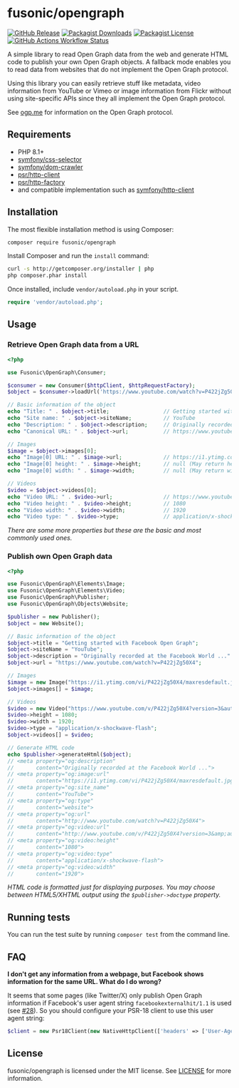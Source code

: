 # fusonic/opengraph

[![GitHub Release](https://img.shields.io/github/v/release/fusonic/opengraph)](https://github.com/fusonic/opengraph/releases/latest)
[![Packagist Downloads](https://img.shields.io/packagist/dt/fusonic/opengraph?color=blue)](https://packagist.org/packages/fusonic/opengraph)
[![Packagist License](https://img.shields.io/packagist/l/fusonic/opengraph)](https://github.com/fusonic/opengraph/blob/master/LICENSE)
[![GitHub Actions Workflow Status](https://img.shields.io/github/actions/workflow/status/fusonic/opengraph/test.yml?logo=github&label=Tests)](https://github.com/fusonic/opengraph/actions/workflows/test.yml)

A simple library to read Open Graph data from the web and generate HTML code to publish your own Open Graph objects. A
fallback mode enables you to read data from websites that do not implement the Open Graph protocol.

Using this library you can easily retrieve stuff like metadata, video information from YouTube or Vimeo or image
information from Flickr without using site-specific APIs since they all implement the Open Graph protocol.

See [ogp.me](https://ogp.me) for information on the Open Graph protocol.

## Requirements

* PHP 8.1+
* [symfony/css-selector](https://github.com/symfony/css-selector)
* [symfony/dom-crawler](https://github.com/symfony/dom-crawler)
* [psr/http-client](https://github.com/php-fig/http-client)
* [psr/http-factory](https://github.com/php-fig/http-factory)
* and compatible implementation such as [symfony/http-client](https://github.com/symfony/http-client)

## Installation

The most flexible installation method is using Composer:

```bash
composer require fusonic/opengraph
```

Install Composer and run the `install` command:
```bash
curl -s http://getcomposer.org/installer | php
php composer.phar install
``` 

Once installed, include `vendor/autoload.php` in your script.

``` php
require 'vendor/autoload.php';
```

## Usage

### Retrieve Open Graph data from a URL

```php
<?php

use Fusonic\OpenGraph\Consumer;

$consumer = new Consumer($httpClient, $httpRequestFactory);
$object = $consumer->loadUrl('https://www.youtube.com/watch?v=P422jZg50X4');

// Basic information of the object
echo "Title: " . $object->title;                 // Getting started with Facebook Open Graph
echo "Site name: " . $object->siteName;          // YouTube
echo "Description: " . $object->description;     // Originally recorded at the Facebook World ...
echo "Canonical URL: " . $object->url;           // https://www.youtube.com/watch?v=P422jZg50X4

// Images
$image = $object->images[0];
echo "Image[0] URL: " . $image->url;             // https://i1.ytimg.com/vi/P422jZg50X4/maxresdefault.jpg
echo "Image[0] height: " . $image->height;       // null (May return height in pixels on other pages)
echo "Image[0] width: " . $image->width;         // null (May return width in pixels on other pages)

// Videos
$video = $object->videos[0];
echo "Video URL: " . $video->url;                // https://www.youtube.com/v/P422jZg50X4?version=3&autohide=1
echo "Video height: " . $video->height;          // 1080
echo "Video width: " . $video->width;            // 1920
echo "Video type: " . $video->type;              // application/x-shockwave-flash
```

_There are some more properties but these are the basic and most commonly used ones._

### Publish own Open Graph data

```php
<?php

use Fusonic\OpenGraph\Elements\Image;
use Fusonic\OpenGraph\Elements\Video;
use Fusonic\OpenGraph\Publisher;
use Fusonic\OpenGraph\Objects\Website;

$publisher = new Publisher();
$object = new Website();

// Basic information of the object
$object->title = "Getting started with Facebook Open Graph";
$object->siteName = "YouTube";
$object->description = "Originally recorded at the Facebook World ..."
$object->url = "https://www.youtube.com/watch?v=P422jZg50X4";

// Images
$image = new Image("https://i1.ytimg.com/vi/P422jZg50X4/maxresdefault.jpg");
$object->images[] = $image;

// Videos
$video = new Video("https://www.youtube.com/v/P422jZg50X4?version=3&autohide=1");
$video->height = 1080;
$video->width = 1920;
$video->type = "application/x-shockwave-flash";
$object->videos[] = $video;

// Generate HTML code
echo $publisher->generateHtml($object);
// <meta property="og:description"
//       content="Originally recorded at the Facebook World ...">
// <meta property="og:image:url"
//       content="https://i1.ytimg.com/vi/P422jZg50X4/maxresdefault.jpg">
// <meta property="og:site_name"
//       content="YouTube">
// <meta property="og:type"
//       content="website">
// <meta property="og:url"
//       content="http://www.youtube.com/watch?v=P422jZg50X4">
// <meta property="og:video:url"
//       content="http://www.youtube.com/v/P422jZg50X4?version=3&amp;autohide=1">
// <meta property="og:video:height"
//       content="1080">
// <meta property="og:video:type"
//       content="application/x-shockwave-flash">
// <meta property="og:video:width"
//       content="1920">
```

_HTML code is formatted just for displaying purposes. You may choose between HTML5/XHTML output using the ```$publisher->doctype``` property._

## Running tests

You can run the test suite by running `composer test` from the command line.

## FAQ

**I don't get any information from a webpage, but Facebook shows information for the same URL. What do I do wrong?**

It seems that some pages (like Twitter/X) only publish Open Graph information if Facebook's user agent string
`facebookexternalhit/1.1` is used (see [#28](https://github.com/fusonic/opengraph/issues/28)). So you should configure
your PSR-18 client to use this user agent string:

```php
$client = new Psr18Client(new NativeHttpClient(['headers' => ['User-Agent' => 'facebookexternalhit/1.1']]));
```

## License

fusonic/opengraph is licensed under the MIT license. See [LICENSE](LICENSE) for more information.
